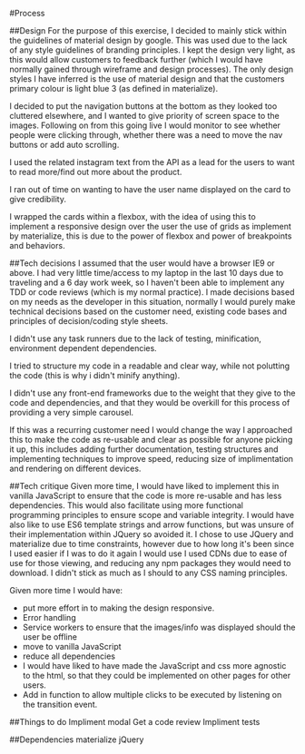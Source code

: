 #Process

##Design
For the purpose of this exercise, I decided to mainly stick within the guidelines of material design by google. This was used due to the lack of any style guidelines of branding principles. I kept the design very light, as this would allow customers to feedback further (which I would have normally gained through wireframe and design processes). The only design styles I have inferred is the use of material design and that the customers primary colour is light blue 3 (as defined in materialize).

I decided to put the navigation buttons at the bottom as they looked too cluttered elsewhere, and I wanted to give priority of screen space to the images. Following on from this going live I would monitor to see whether people were clicking through, whether there was a need to move the nav buttons or add auto scrolling.

I used the related instagram text from the API as a lead for the users to want to read more/find out more about the product.

I ran out of time on wanting to have the user name displayed on the card to give credibility.

I wrapped the cards within a flexbox, with the idea of using this to implement a responsive design over the user the use of grids as implement by materialize, this is due to the power of flexbox and power of breakpoints and behaviors.

##Tech decisions
I assumed that the user would have a browser IE9 or above.
I had very little time/access to my laptop in the last 10 days due to traveling and a 6 day work week, so I haven't been able to implement any TDD or code reviews (which is my normal practice).
I made decisions based on my needs as the developer in this situation, normally I would purely make technical decisions based on the customer need, existing code bases and principles of decision/coding style sheets.

I didn't use any task runners due to the lack of testing, minification, environment dependent dependencies.

I tried to structure my code in a readable and clear way, while not polutting the code (this is why i didn't minify anything).

I didn't use any front-end frameworks due to the weight that they give to the code and dependencies, and that they would be overkill for this process of providing a very simple carousel.

If this was a recurring customer need I would change the way I approached this to make the code as re-usable and clear as possible for anyone picking it up, this includes adding further documentation, testing structures and implementing techniques to improve speed, reducing size of implimentation and rendering on different devices.


##Tech critique
Given more time, I would have liked to implement this in vanilla JavaScript to ensure that the code is more re-usable and has less dependencies. This would also facilitate using more functional programming principles to ensure scope and variable integrity.
I would have also like to use ES6 template strings and arrow functions, but was unsure of their implementation within JQuery so avoided it.
I chose to use JQuery and materialize due to time constraints, however due to how long it's been since I used easier if I was to do it again I would use
I used CDNs due to ease of use for those viewing, and reducing any npm packages they would need to download.
I didn't stick as much as I should to any CSS naming principles.


Given more time I would have:
- put more effort in to making the design responsive.
- Error handling
- Service workers to ensure that the images/info was displayed should the user be offline
- move to vanilla JavaScript
- reduce all dependencies
- I would have liked to have made the JavaScript and css more agnostic to the html, so that they could be implemented on other pages for other users.
- Add in function to allow multiple clicks to be executed by listening on the transition event.


##Things to do
Impliment modal
Get a code review
Impliment tests

##Dependencies
materialize
jQuery
